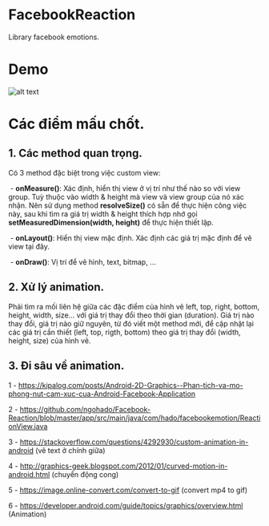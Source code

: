 # FacebookReaction
Library facebook emotions.

# Demo
![alt text](https://dl.dropboxusercontent.com/s/covtz4fr7cr5281/device-2017-11-09-200950.gif?dl=0)

# Các điểm mấu chốt.
## 1. Các method quan trọng.

Có 3 method đặc biệt trong việc custom view:

  - **onMeasure()**: Xác định, hiển thị view ở vị trí như thế nào so với view group. Tuỳ thuộc vào width & height mà view và view group của nó xác nhận. Nên sử dụng method **resolveSize()** có sẵn để thực hiện công việc này, sau khi tìm ra giá trị width & height thích hợp nhớ gọi **setMeasuredDimension(width, height)** để thực hiện thiết lập.
  
  - **onLayout()**: Hiển thị view mặc định. Xác định các giá trị mặc định để vẽ view tại đây.
  
  - **onDraw()**: Vị trí để vẽ hình, text, bitmap, ...
  
## 2. Xử lý animation.

Phải tìm ra mối liên hệ giữa các đặc điểm của hình vẽ left, top, right, bottom, height, width, size... với giá trị thay đổi theo thời gian (duration). Giá trị nào thay đổi, giá trị nào giữ nguyên, từ đó viết một method mới, để cập nhật lại các giá trị cần thiết (left, top, rigth, bottom) theo giá trị thay đổi (width, height, size) của hình vẽ.

## 3. Đi sâu về animation.


1 - https://kipalog.com/posts/Android-2D-Graphics--Phan-tich-va-mo-phong-nut-cam-xuc-cua-Android-Facebook-Application

2 - https://github.com/ngohado/Facebook-Reaction/blob/master/app/src/main/java/com/hado/facebookemotion/ReactionView.java

3 - https://stackoverflow.com/questions/4292930/custom-animation-in-android (vẽ text ở chính giữa)

4 - http://graphics-geek.blogspot.com/2012/01/curved-motion-in-android.html (chuyển động cong)

5 - https://image.online-convert.com/convert-to-gif (convert mp4 to gif)

6 - https://developer.android.com/guide/topics/graphics/overview.html (Animation)
